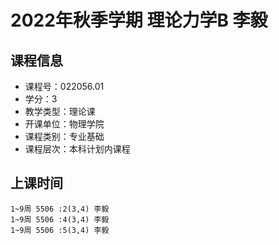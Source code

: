 # 2022年秋季学期 理论力学B 李毅






## 课程信息

- 课程号：022056.01
- 学分：3
- 教学类型：理论课
- 开课单位：物理学院
- 课程类别：专业基础
- 课程层次：本科计划内课程

## 上课时间

```
1~9周 5506 :2(3,4) 李毅
1~9周 5506 :4(3,4) 李毅
1~9周 5506 :5(3,4) 李毅
```

